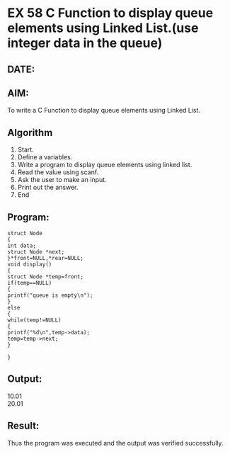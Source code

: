 # EX 58 C Function to display queue elements using Linked List.(use integer data in the queue)
## DATE:
## AIM:
To write a C Function to display queue elements using Linked List.

## Algorithm
1. Start. 
2. Define a variables. 
3. Write a program to display queue elements using linked list. 
4. Read the value using scanf. 
5. Ask the user to make an input. 
6. Print out the answer. 
7. End
## Program:
```
struct Node 
{ 
int data; 
struct Node *next; 
}*front=NULL,*rear=NULL; 
void display() 
{ 
struct Node *temp=front; 
if(temp==NULL) 
{ 
printf("queue is empty\n"); 
} 
else 
{ 
while(temp!=NULL) 
{ 
printf("%d\n",temp->data); 
temp=temp->next; 
} 
 
}
```

## Output:
10.01\
20.01



## Result:
Thus the program was executed and the output was verified successfully.
